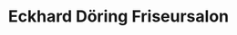---
title: "Eckhard Döring Friseursalon"
url: /gelsenkirchen/eckhard-doering-friseursalon/
shop: Friseur
---